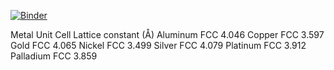 
[![Binder](https://mybinder.org/badge_logo.svg)](https://mybinder.org/v2/gh/UCL-DDMD/ASE-Tutorials-/main?filepath=notebooks)



Metal       Unit Cell     Lattice constant (Å)
Aluminum    FCC               4.046
Copper      FCC               3.597
Gold        FCC               4.065
Nickel      FCC               3.499
Silver      FCC               4.079
Platinum    FCC               3.912
Palladium   FCC               3.859










